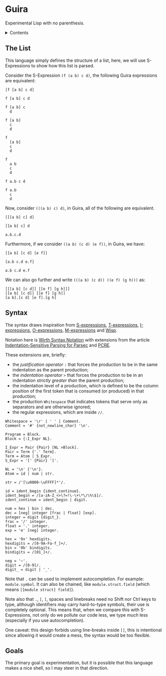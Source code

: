# Guira

Experimental Lisp with no parenthesis.

<details>

<summary>Contents</summary>

- [The List](#list)
- [Syntax](#syntax)
- [Goals](#goals)

</details>

## The List <a name="list"></a>

This language simply defines the structure of a list,
here, we will use S-Expressions to show how this list is parsed.

Consider the S-Expression `(f (a b) c d)`,
the following Guira expressions are equivalent:

```
[f [a b] c d]

f [a b] c d

f [a b] c
  d

f [a b]
  c
  d

f
  [a b]
  c
  d

f
  a b
  c
  d

f a.b c d

f a.b
  c
  d
```

Now, consider `(((a b) c) d)`,
in Guira, all of the following are equivalent.

```
[[[a b] c] d]

[[a b] c] d

a.b.c.d
```

Furthermore, if we consider `((a b) (c d) (e f))`,
in Guira, we have:

```
[[a b] [c d] [e f]]

[a.b c.d e.f]

a.b c.d e.f
```

We can also go further and write `(((a b) (c d)) ((e f) (g h)))`
as:

```
[[[a b] [c d]] [[e f] [g h]]]
[[a b] [c d]] [[e f] [g h]]
[a b].[c d] [e f].[g h]
```

## Syntax <a name="syntax"></a>

The syntax draws inspiration from
[S-expressions](https://www-sop.inria.fr/indes/fp/Bigloo/doc/r5rs-10.html#Formal-syntax),
[T-expressions](https://srfi.schemers.org/srfi-110/srfi-110.html),
[I-expressions](https://srfi.schemers.org/srfi-49/srfi-49.html),
[O-expressions](http://breuleux.net/blog/oexprs.html),
[M-expressions](https://en.m.wikipedia.org/wiki/M-expression) and
[Wisp](https://srfi.schemers.org/srfi-119/srfi-119.html).

Notation here is [Wirth Syntax Notation](https://dl.acm.org/doi/10.1145/359863.359883)
with extensions from the article
[Indentation-Sensitive Parsing for Parsec](https://osa1.net/papers/indentation-sensitive-parsec.pdf)
and [PCRE](https://www.pcre.org/original/doc/html/pcresyntax.html).

These extensions are, briefly:
 - the _justification operator_ `:` that forces the production to be in the same indentation as the parent production;
 - the _indentation operator_ `>` that forces the production to be in an indentation _strictly greater than_ the parent production;
 - the indentation level of a production, which is defined to be the column position of the first token that is consumed (or produced) in that production;
 - the production `Whitespace` that indicates tokens that serve only as separators and are otherwise ignored;
 - the regular expressions, which are inside `//`.

```ebnf
Whitespace = '\r' | ' ' | Comment.
Comment = '#' {not_newline_char} '\n'.

Program = Block.
Block = {:I_Expr NL}.

I_Expr = Pair {Pair} [NL >Block].
Pair = Term {'.' Term}.
Term = Atom | S_Expr.
S_Expr = '[' {Pair} ']'.

NL = '\n' {'\n'}.
Atom = id | num | str.

str = /'[\u0000-\uFFFF]*'/.

id = ident_begin {ident_continue}.
ident_begin = /[a-zA-Z_<>\?=!\-\+\*\/\%\$]/.
ident_continue = ident_begin | digit.

num = hex | bin | dec.
dec = [neg] integer [frac | float] [exp].
integer = digit {digit_}.
frac = '/' integer.
float = '.' integer.
exp = 'e' [neg] integer.

hex = '0x' hexdigits.
hexdigits = /[0-9A-Fa-f_]+/.
bin = '0b' bindigits.
bindigits = /[01_]+/.

neg = '~'.
digit = /[0-9]/.
digit_ = digit | '_'.
```

Note that `.` can be used to implement autocompletion.
For example: `module.symbol`.
It can also be chained, like
`module.struct.field` (which means `[[module struct] field]`).

Note also that `.`, `[`, `]`, spaces and linebreaks
need no Shift nor Ctrl keys to type,
although identifiers may carry hard-to-type symbols,
their use is completely optional.
This means that, when we compare this with S-Expressions,
not only do we pollute our code less, we type *much* less
(especially if you use autocompletion).

One caveat: this design forbids using
line-breaks inside `[]`, this is intentional
since allowing it would create a mess,
the syntax would be too flexible.

## Goals <a name="goals"></a>

The primary goal is experimentation, but it is possible that this
language makes a nice shell, so I may steer in that direction.


